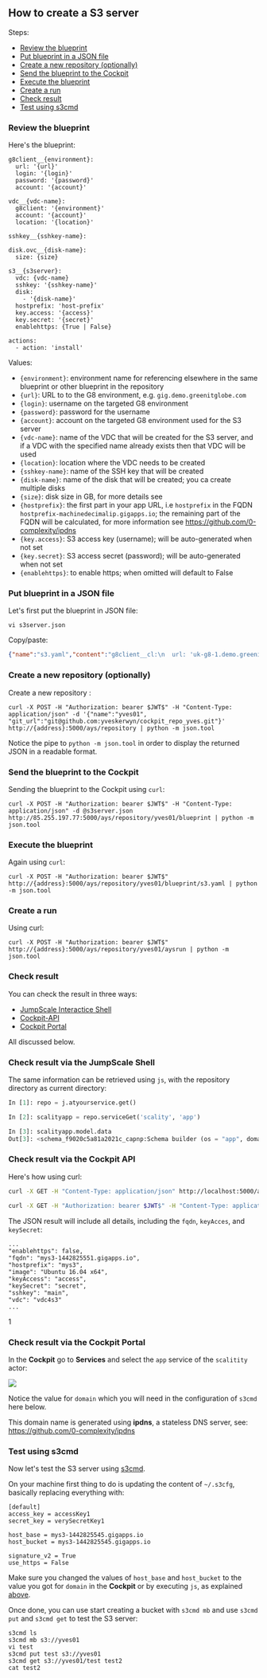 ## How to create a S3 server

Steps:

- [Review the blueprint](#review-blueprint)
- [Put blueprint in a JSON file](#json-file)
- [Create a new repository (optionally)](#create-repository)
- [Send the blueprint to the Cockpit](#send-blueprint)
- [Execute the blueprint](#execute-blueprint)
- [Create a run](#create-run)
- [Check result](#check-result)
- [Test using s3cmd](#s3cmd-test)


<a id="review-blueprint"></a>
### Review the blueprint

Here's the blueprint:

```
g8client__{environment}:
  url: '{url}'
  login: '{login}'
  password: '{password}'
  account: '{account}'

vdc__{vdc-name}:
  g8client: '{environment}'
  account: '{account}'
  location: '{location}'

sshkey__{sshkey-name}:

disk.ovc__{disk-name}:
  size: {size}

s3__{s3server}:
  vdc: {vdc-name}
  sshkey: '{sshkey-name}'
  disk:
    - '{disk-name}'
  hostprefix: 'host-prefix'
  key.access: '{access}'
  key.secret: '{secret}'
  enablehttps: {True | False}

actions:
  - action: 'install'
```

Values:

- `{environment}`: environment name for referencing elsewhere in the same blueprint or other blueprint in the repository
- `{url}`: URL to to the G8 environment, e.g. `gig.demo.greenitglobe.com`
- `{login}`: username on the targeted G8 environment
- `{password}`: password for the username
- `{account}`: account on the targeted G8 environment used for the S3 server
- `{vdc-name}`: name of the VDC that will be created for the S3 server, and if a VDC with the specified name already exists then that VDC will be used
- `{location}`: location where the VDC needs to be created
- `{sshkey-name}`: name of the SSH key that will be created
- `{disk-name}`: name of the disk that will be created; you ca create multiple disks
- `{size}`: disk size in GB, for more details see
- `{hostprefix}`: the first part in your app URL, i.e `hostprefix` in the FQDN `hostprefix-machinedecimalip.gigapps.io`; the remaining part of the FQDN will be calculated, for more information see https://github.com/0-complexity/ipdns
- `{key.access}`: S3 access key (username); will be auto-generated when not set  
- `{key.secret}`: S3 access secret (password); will be auto-generated when not set
- `{enablehttps}`: to enable https; when omitted will default to False


<a id="json-file"></a>
### Put blueprint in a JSON file

Let's first put the blueprint in JSON file:

```
vi s3server.json
```

Copy/paste:

```json
{"name":"s3.yaml","content":"g8client__cl:\n  url: 'uk-g8-1.demo.greenitglobe.com'\n  login: 'cockpit'\n  password: 'cockpit12345'\n  account: 'Account of Yves'\n\nvdc__vdc4s3:\n  g8client: cl\n  account: 'Account of Yves'\n  location: 'uk-g8-1'\n\nsshkey__main:\n\ndisk.ovc__disk1:\n  size: 1000\n\ns3__s3server:\n  vdc: vdc4s3\n  sshkey: main\n  disk:\n    - 'disk1'\n  hostprefix: 'mys3'\n  key.access: 'access'\n  key.secret: 'secret'\n\nactions:\n  - action: 'install'"}
```

<a id="create-repository"></a>
### Create a new repository (optionally)

Create a new repository :

```
curl -X POST -H "Authorization: bearer $JWT$" -H "Content-Type: application/json" -d '{"name":"yves01", "git_url":"git@github.com:yveskerwyn/cockpit_repo_yves.git"}' http://{address}:5000/ays/repository | python -m json.tool
```

Notice the pipe to `python -m json.tool` in order to display the returned JSON in a readable format.

<a id="send-blueprint"></a>
### Send the blueprint to the Cockpit

Sending the blueprint to the Cockpit using `curl`:

```
curl -X POST -H "Authorization: bearer $JWT$" -H "Content-Type: application/json" -d @s3server.json http://85.255.197.77:5000/ays/repository/yves01/blueprint | python -m json.tool
```


<a id="execute-blueprint"></a>
### Execute the blueprint

Again using `curl`:

```
curl -X POST -H "Authorization: bearer $JWT$" http://{address}:5000/ays/repository/yves01/blueprint/s3.yaml | python -m json.tool
```

<a id="create-run"></a>
### Create a run

Using curl:

```
curl -X POST -H "Authorization: bearer $JWT$" http://{address}:5000/ays/repository/yves01/aysrun | python -m json.tool
```

<a id="check-result"></a>
### Check result

You can check the result in three ways:

- [JumpScale Interactice Shell](#js-shell)
- [Cockpit-API](#cockpit-API)
- [Cockpit Portal](#cockpit-portal)


All discussed below.


<a id="js-shell"></a>
### Check result via the JumpScale Shell

The same information can be retrieved using `js`, with the repository directory as current directory:

```python
In [1]: repo = j.atyourservice.get()

In [2]: scalityapp = repo.serviceGet('scality', 'app')

In [3]: scalityapp.model.data
Out[3]: <schema_f9020c5a81a2021c_capnp:Schema builder (os = "app", domain = "mys3-1442825545.gigapps.io", storageData = "/data/data", storageMeta = "/data/meta", keyAccess = "access", keySecret = "secret")>
```


<a id="cockpit-api"></a>
### Check result via the Cockpit API

Here's how using curl:

```bash
curl -X GET -H "Content-Type: application/json" http://localhost:5000/ays/repository/{repository-name}/service/s3/{actor-instance-name} | python -m json.tool
```


```bash
curl -X GET -H "Authorization: bearer $JWT$" -H "Content-Type: application/json" http://{address}:5000/ays/repository/{repository-name}/service/s3/{actor-instance-name} | python -m json.tool
```

The JSON result will include all details, including the `fqdn`, `keyAcces`, and `keySecret`:

```
...
"enablehttps": false,
"fqdn": "mys3-1442825551.gigapps.io",
"hostprefix": "mys3",
"image": "Ubuntu 16.04 x64",
"keyAccess": "access",
"keySecret": "secret",
"sshkey": "main",
"vdc": "vdc4s3"
...
```

<a id="cockpit-portal"></a>1
### Check result via the Cockpit Portal

In the **Cockpit** go to **Services** and select the `app` service of the `scalitity` actor:

![](domain.png)

Notice the value for `domain` which you will need in the configuration of `s3cmd` here below.

This domain name is generated using **ipdns**, a stateless DNS server, see: https://github.com/0-complexity/ipdns


<a id="s3cmd-test"></a>
###  Test using s3cmd

Now let's test the S3 server using [s3cmd](http://s3tools.org/s3cmd-howto).

On your machine first thing to do is updating the content of `~/.s3cfg`, basically replacing everything with:

```
[default]
access_key = accessKey1
secret_key = verySecretKey1

host_base = mys3-1442825545.gigapps.io
host_bucket = mys3-1442825545.gigapps.io

signature_v2 = True
use_https = False
```

Make sure you changed the values of `host_base` and `host_bucket` to the value you got for `domain` in the **Cockpit** or by executing `js`, as explained [above](#check-result).

Once done, you can use start creating a bucket with `s3cmd mb` and use `s3cmd put` and `s3cmd get` to test the S3 server:

```
s3cmd ls
s3cmd mb s3://yves01
vi test
s3cmd put test s3://yves01
s3cmd get s3://yves01/test test2
cat test2
```
